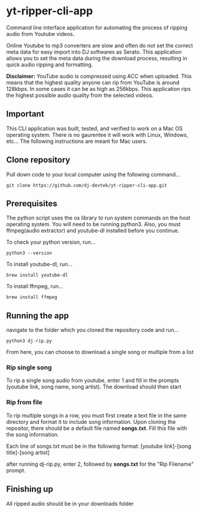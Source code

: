 # yt-ripper-cli-app
Command line interface application for automating the process of ripping audio from Youtube videos.

Online Youtube to mp3 converters are slow and often do not set the correct meta data for easy import into DJ softwares as Serato. This application allows you to set the meta data during the download process, resulting in quick audio ripping and formatting.

**Disclaimer:** YouTube audio is compressed using ACC when uploaded. This means that the highest quality anyone can rip from YouTube is around 128kbps. In some cases it can be as high as 256kbps. This application rips the highest possible audio quality from the selected videos.

## Important
This CLI application was built, tested, and verified to work on a Mac OS operating system. There is no gaurentee it will work with Linux, Windows, etc... The following instructions are meant for Mac users.

## Clone repository
Pull down code to your local computer using the following command...
```
git clone https://github.com/dj-devtek/yt-ripper-cli-app.git
```

## Prerequisites
The python script uses the os library to run system commands on the host operating system. You will need to be running python3. Also, you must ffmpeg(audio extractor) and youtube-dl installed before you continue.

To check your python version, run...
```
python3 --version
```
To install youtube-dl, run...
```
brew install youtube-dl
```
To install ffmpeg, run...
```
brew install ffmpeg
```

## Running the app
navigate to the folder which you cloned the repository code and run...
```
python3 dj-rip.py
```
From here, you can choose to download a single song or multiple from a list

### Rip single song
To rip a single song audio from youtube, enter 1 and fill in the prompts (youtube link, song name, song artist). The download should then start

### Rip from file
To rip multiple songs in a row, you must first create a text file in the same directory and format it to include song information. Upon cloning the repositor, there should be a default file named **songs.txt**. Fill this file with the song information.

Each line of songs.txt must be in the following format: [youtube link]-[song title]-[song artist]

after running dj-rip.py, enter 2, followed by **songs.txt** for the "Rip Filename" prompt.

## Finishing up
All ripped audio should be in your downloads folder
